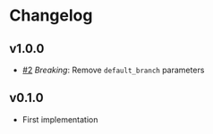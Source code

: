# Changelog

## v1.0.0

- [#2](https://github.com/medpeer-dev/rails-orbs/pull/2) *Breaking*: Remove `default_branch` parameters

## v0.1.0

- First implementation
